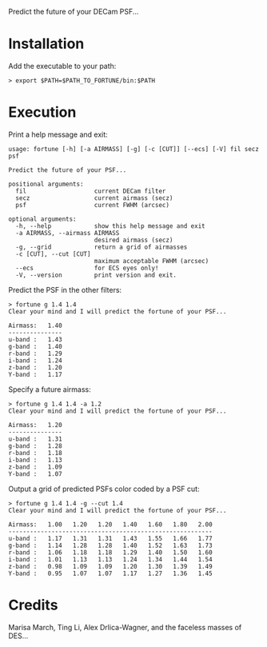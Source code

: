 Predict the future of your DECam PSF...

# Installation

Add the executable to your path:

```
> export $PATH=$PATH_TO_FORTUNE/bin:$PATH
```

# Execution

Print a help message and exit:
```
usage: fortune [-h] [-a AIRMASS] [-g] [-c [CUT]] [--ecs] [-V] fil secz psf

Predict the future of your PSF...

positional arguments:
  fil                   current DECam filter
  secz                  current airmass (secz)
  psf                   current FWHM (arcsec)

optional arguments:
  -h, --help            show this help message and exit
  -a AIRMASS, --airmass AIRMASS
                        desired airmass (secz)
  -g, --grid            return a grid of airmasses
  -c [CUT], --cut [CUT]
                        maximum acceptable FWHM (arcsec)
  --ecs                 for ECS eyes only!
  -V, --version         print version and exit.

```

Predict the PSF in the other filters:
```
> fortune g 1.4 1.4
Clear your mind and I will predict the fortune of your PSF...

Airmass:   1.40
---------------
u-band :   1.43
g-band :   1.40
r-band :   1.29
i-band :   1.24
z-band :   1.20
Y-band :   1.17
```

Specify a future airmass:
```
> fortune g 1.4 1.4 -a 1.2
Clear your mind and I will predict the fortune of your PSF...

Airmass:   1.20
---------------
u-band :   1.31
g-band :   1.28
r-band :   1.18
i-band :   1.13
z-band :   1.09
Y-band :   1.07
```

Output a grid of predicted PSFs color coded by a PSF cut:
```
> fortune g 1.4 1.4 -g --cut 1.4 
Clear your mind and I will predict the fortune of your PSF...

Airmass:   1.00   1.20   1.20   1.40   1.60   1.80   2.00
---------------------------------------------------------
u-band :   1.17   1.31   1.31   1.43   1.55   1.66   1.77
g-band :   1.14   1.28   1.28   1.40   1.52   1.63   1.73
r-band :   1.06   1.18   1.18   1.29   1.40   1.50   1.60
i-band :   1.01   1.13   1.13   1.24   1.34   1.44   1.54
z-band :   0.98   1.09   1.09   1.20   1.30   1.39   1.49
Y-band :   0.95   1.07   1.07   1.17   1.27   1.36   1.45
```

# Credits

Marisa March, Ting Li, Alex Drlica-Wagner, and the faceless masses of DES...

